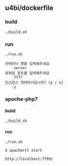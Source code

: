 ## u4bi/dockerfile

### build
```
./build.sh
```

### run
```
./run.sh

컨테이너 명을 입력해주세요
    server
포워딩 포트를 입력해주세요
    7777
인스턴스 컨테이너입니까? (y / n)
    y
```

### apache-php7

#### build
```
./build.sh
```

#### run
```
./run.sh

$ apachectl start

http://localhost:7799/
```